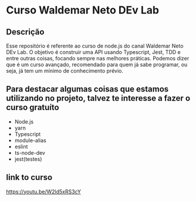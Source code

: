 # Curso Waldemar Neto DEv Lab

## Descrição
Esse repositório é referente ao curso de node.js do canal Waldemar Neto DEv Lab. O objetivo é construir uma API usando Typescript, Jest, TDD e entre outras coisas, focando sempre nas melhores práticas. Podemos dizer que é um curso avançado, recomendado para quem já sabe programar, ou seja,  já tem um mínimo de conhecimento prévio.

## Para destacar algumas coisas que estamos utilizando no projeto, talvez te interesse a fazer o curso gratuíto 
- Node.js
- yarn
- Typescript
- module-alias
- eslint
- ts-node-dev
- jest(testes)


## link to curso
https://youtu.be/W2ld5xRS3cY
